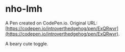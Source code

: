 # nho-lmh

A Pen created on CodePen.io. Original URL: [https://codepen.io/introverthedgehog/pen/ExQRwvr](https://codepen.io/introverthedgehog/pen/ExQRwvr).

A beary cute toggle.